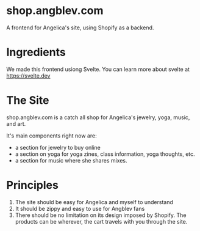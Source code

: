 # shop.angblev.com 

A frontend for Angelica's site, using Shopify as a backend.

# Ingredients
We made this frontend usiong Svelte. You can learn more about svelte at https://svelte.dev

# The Site
shop.angblev.com is a catch all shop for Angelica's jewelry, yoga, music, and art.

It's main components right now are:
- a section for jewelry to buy online
- a section on yoga for yoga zines, class information, yoga thoughts, etc.
- a section for music where she shares mixes.

# Principles
1. The site should be easy for Angelica and myself to understand
2. It should be zippy and easy to use for Angblev fans
3. There should be no limitation on its design imposed by Shopify. The products
   can be wherever, the cart travels with you through the site.
